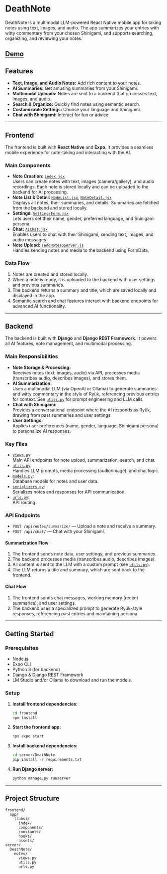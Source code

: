 # DeathNote

DeathNote is a multimodal LLM-powered React Native mobile app for taking notes using text, images, and audio. The app summarizes your entries with witty commentary from your chosen Shinigami, and supports searching, organizing, and reviewing your notes.

[Demo](https://drive.google.com/file/d/1N_HrYX3pxeYuiMkKvLW6h9QdQHn6FOQr/view)
---

## Features

- **Text, Image, and Audio Notes:** Add rich content to your notes.
- **AI Summaries:** Get amusing summaries from your Shinigami.
- **Multimodal Uploads:** Notes are sent to a backend that processes text, images, and audio.
- **Search & Organize:** Quickly find notes using semantic search.
- **Customizable Settings:** Choose your language and Shinigami.
- **Chat with Shinigami:** Interact for fun or advice.

---

## Frontend

The frontend is built with **React Native** and **Expo**. It provides a seamless mobile experience for note-taking and interacting with the AI.

### Main Components

- **Note Creation:** [`index.jsx`](frontend/app/(tabs)/index/index.jsx)  
  Users can create notes with text, images (camera/gallery), and audio recordings. Each note is stored locally and can be uploaded to the backend for AI processing.
- **Note List & Detail:** [`NodeList.jsx`](frontend/app/(tabs)/components/NodeList.jsx), [`NoteDetail.jsx`](frontend/app/(tabs)/components/NoteDetail.jsx)  
  Displays all notes, their summaries, and details. Summaries are fetched from the backend and stored locally.
- **Settings:** [`SettingsForm.jsx`](frontend/app/(tabs)/index/SettingsForm.jsx)  
  Lets users set their name, gender, preferred language, and Shinigami persona.
- **Chat:** [`AiChat.jsx`](frontend/app/(tabs)/components/AiChat.jsx)  
  Enables users to chat with their Shinigami, sending text, images, and audio messages.
- **Note Upload:** [`sendNoteToServer.js`](frontend/app/(tabs)/components/sendNoteToServer.js)  
  Handles sending notes and media to the backend using FormData.

### Data Flow

1. Notes are created and stored locally.
2. When a note is ready, it is uploaded to the backend with user settings and previous summaries.
3. The backend returns a summary and title, which are saved locally and displayed in the app.
4. Semantic search and chat features interact with backend endpoints for advanced AI functionality.

---

## Backend

The backend is built with **Django** and **Django REST Framework**. It powers all AI features, note management, and multimodal processing.

### Main Responsibilities

- **Note Storage & Processing:**  
  Receives notes (text, images, audio) via API, processes media (transcribes audio, describes images), and stores them.
- **AI Summarization:**  
  Uses a multimodal LLM (via OpenAI or Ollama) to generate summaries and witty commentary in the style of Ryük, referencing previous entries for context. See [`utils.py`](server/DeathNote/notes/utils.py) for prompt engineering and LLM calls.
- **Chat with Shinigami:**  
  Provides a conversational endpoint where the AI responds as Ryük, drawing from past summaries and user settings.
- **User Settings:**  
  Applies user preferences (name, gender, language, Shinigami persona) to personalize AI responses.

### Key Files

- [`views.py`](server/DeathNote/notes/views.py):  
  Main API endpoints for note upload, summarization, search, and chat.
- [`utils.py`](server/DeathNote/notes/utils.py):  
  Handles LLM prompts, media processing (audio/image), and chat logic.
- [`models.py`](server/DeathNote/notes/models.py):  
  Database models for notes and user data.
- [`serializers.py`](server/DeathNote/notes/serializers.py):  
  Serializes notes and responses for API communication.
- [`urls.py`](server/DeathNote/notes/urls.py):  
  API routing.

### API Endpoints

- `POST /api/notes/summarize/` — Upload a note and receive a summary.
- `POST /api/chat/` — Chat with your Shinigami.

#### Summarization Flow

1. The frontend sends note data, user settings, and previous summaries.
2. The backend processes media (transcribes audio, describes images).
3. All content is sent to the LLM with a custom prompt (see [`utils.py`](server/DeathNote/notes/utils.py)).
4. The LLM returns a title and summary, which are sent back to the frontend.

#### Chat Flow

1. The frontend sends chat messages, working memory (recent summaries), and user settings.
2. The backend uses a specialized prompt to generate Ryük-style responses, referencing past entries and maintaining persona.
---

## Getting Started

### Prerequisites

- Node.js
- Expo CLI
- Python 3 (for backend)
- Django & Django REST Framework
- LM Studio and/or Ollama to download and run the models.

### Setup

1. **Install frontend dependencies:**
   ```sh
   cd frontend
   npm install
   ```

2. **Start the frontend app:**
   ```sh
   npx expo start
   ```

3. **Install backend dependencies:**
   ```sh
   cd server/DeathNote
   pip install -r requirements.txt
   ```

4. **Run Django server:**
   ```sh
   python manage.py runserver
   ```

---

## Project Structure

```
frontend/
  app/
    (tabs)/
      index/
      components/
      constants/
      hooks/
      assets/
server/
  DeathNote/
    notes/
      views.py
      utils.py
      urls.py
```
